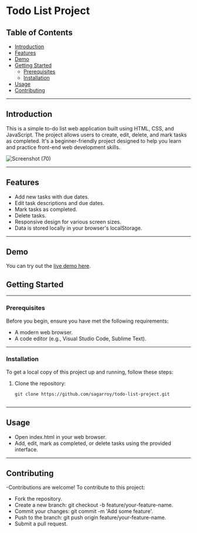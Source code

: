 # Todo List Project

## Table of Contents
- [Introduction](#introduction)
- [Features](#features)
- [Demo](#demo)
- [Getting Started](#getting-started)
  - [Prerequisites](#prerequisites)
  - [Installation](#installation)
- [Usage](#usage)
- [Contributing](#contributing)


---

## Introduction

This is a simple to-do list web application built using HTML, CSS, and JavaScript. The project allows users to create, edit, delete, and mark tasks as completed. It's a beginner-friendly project designed to help you learn and practice front-end web development skills.

![Screenshot (70)](https://github.com/sagarroy707/Todo-List/assets/107414907/708f681f-5d60-4860-a2b3-7fa3e0f74f29)


---


## Features

- Add new tasks with due dates.
- Edit task descriptions and due dates.
- Mark tasks as completed.
- Delete tasks.
- Responsive design for various screen sizes.
- Data is stored locally in your browser's localStorage.

---


## Demo

You can try out the [live demo here]([insert-demo-link-here](https://ttodo-listt.netlify.app/)).

## Getting Started

---

### Prerequisites

Before you begin, ensure you have met the following requirements:

- A modern web browser.
- A code editor (e.g., Visual Studio Code, Sublime Text).

---


### Installation

To get a local copy of this project up and running, follow these steps:

1. Clone the repository:

   ```shell
   git clone https://github.com/sagarroy/todo-list-project.git


---


## Usage

- Open index.html in your web browser.
- Add, edit, mark as completed, or delete tasks using the provided interface.

---


## Contributing

-Contributions are welcome! To contribute to this project:

- Fork the repository.
- Create a new branch: git checkout -b feature/your-feature-name.
- Commit your changes: git commit -m 'Add some feature'.
- Push to the branch: git push origin feature/your-feature-name.
- Submit a pull request.

